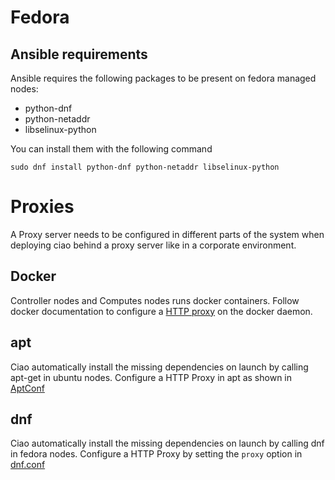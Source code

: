 # Fedora
## Ansible requirements
Ansible requires the following packages to be present on fedora managed nodes:
* python-dnf
* python-netaddr
* libselinux-python

You can install them with the following command
```
sudo dnf install python-dnf python-netaddr libselinux-python
```

# Proxies
A Proxy server needs to be configured in different parts of the system when deploying
ciao behind a proxy server like in a corporate environment.

## Docker
Controller nodes and Computes nodes runs docker containers. Follow docker documentation
to configure a [HTTP proxy](https://docs.docker.com/engine/admin/systemd/#/http-proxy) on
the docker daemon.

## apt
Ciao automatically install the missing dependencies on launch by calling apt-get
in ubuntu nodes. Configure a HTTP Proxy in apt as shown in [AptConf](https://wiki.debian.org/AptConf)

## dnf
Ciao automatically install the missing dependencies on launch by calling dnf
in fedora nodes. Configure a HTTP Proxy by setting the `proxy` option in [dnf.conf](http://dnf.readthedocs.io/en/latest/conf_ref.html#options-for-both-main-and-repo)
